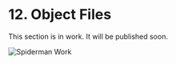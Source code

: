 # 12. Object Files

This section is in work. It will be published soon.

![Spiderman Work](/images/Spiderman_work.png)